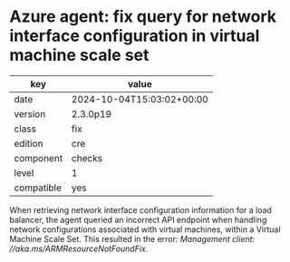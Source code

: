 [//]: # (werk v2)
# Azure agent: fix query for network interface configuration in virtual machine scale set

key        | value
---------- | ---
date       | 2024-10-04T15:03:02+00:00
version    | 2.3.0p19
class      | fix
edition    | cre
component  | checks
level      | 1
compatible | yes

When retrieving network interface configuration information for a load balancer,
the agent queried an incorrect API endpoint when handling network configurations
associated with virtual machines, within a Virtual Machine Scale Set.
This resulted in the error: _Management client: //aka.ms/ARMResourceNotFoundFix._
